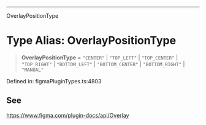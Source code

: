 ---

OverlayPositionType

# Type Alias: OverlayPositionType

> **OverlayPositionType** = `"CENTER"` \| `"TOP_LEFT"` \| `"TOP_CENTER"` \| `"TOP_RIGHT"` \| `"BOTTOM_LEFT"` \| `"BOTTOM_CENTER"` \| `"BOTTOM_RIGHT"` \| `"MANUAL"`

Defined in: figmaPluginTypes.ts:4803

## See

https://www.figma.com/plugin-docs/api/Overlay
